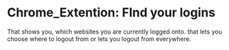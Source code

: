 # Chrome_Extention: FInd your logins
That shows you, which websites you are currently logged onto.
that lets you choose where to logout from or lets you logout from everywhere.
